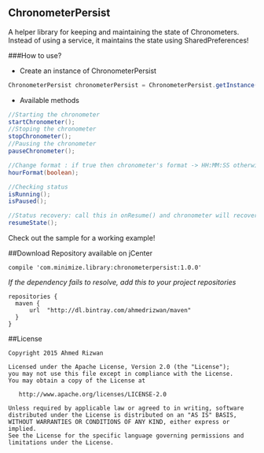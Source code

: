## ChronometerPersist
A helper library for keeping and maintaining the state of Chronometers. 
Instead of using a service, it maintains the state using SharedPreferences!  

###How to use?
* Create an instance of ChronometerPersist

```java
ChronometerPersist chronometerPersist = ChronometerPersist.getInstance(chronometer, sharedPreferences);
```
* Available methods
```java
//Starting the chronometer
startChronometer();
//Stoping the chronometer
stopChronometer();
//Pausing the chronometer
pauseChronometer();

//Change format : if true then chronometer's format -> HH:MM:SS otherwise MM:SS
hourFormat(boolean); 

//Checking status
isRunning(); 
isPaused(); 

//Status recovery: call this in onResume() and chronometer will recover state
resumeState(); 
```

Check out the sample for a working example!

##Download 
Repository available on jCenter

```Gradle
compile 'com.minimize.library:chronometerpersist:1.0.0'
```
*If the dependency fails to resolve, add this to your project repositories*
```Gradle
repositories {
  maven {
      url  "http://dl.bintray.com/ahmedrizwan/maven" 
  }
}
```

##License 
```
Copyright 2015 Ahmed Rizwan

Licensed under the Apache License, Version 2.0 (the "License");
you may not use this file except in compliance with the License.
You may obtain a copy of the License at

   http://www.apache.org/licenses/LICENSE-2.0

Unless required by applicable law or agreed to in writing, software
distributed under the License is distributed on an "AS IS" BASIS,
WITHOUT WARRANTIES OR CONDITIONS OF ANY KIND, either express or implied.
See the License for the specific language governing permissions and
limitations under the License.
```

